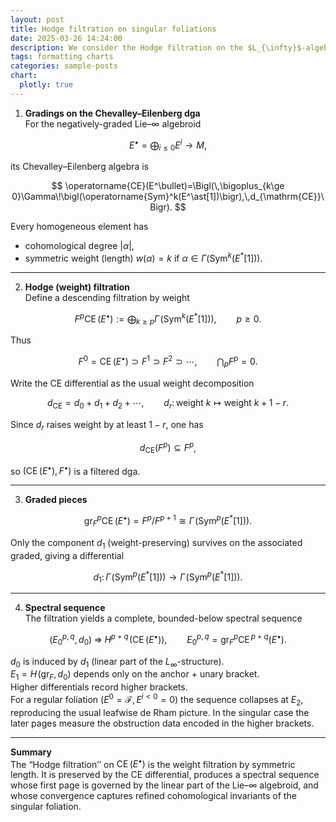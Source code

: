 ```yaml
---
layout: post
title: Hodge filtration on singular foliations
date: 2025-03-26 14:24:00
description: We consider the Hodge filtration on the $L_{\infty}$-algebroid associated to a singular foliation
tags: formatting charts
categories: sample-posts
chart:
  plotly: true
---
```


1. **Gradings on the Chevalley–Eilenberg dga**  
For the negatively-graded Lie–$\infty$ algebroid  

$$
E^\bullet=\bigoplus_{i\le 0}E^{i}\longrightarrow M,
$$  

its Chevalley–Eilenberg algebra is  

$$
\operatorname{CE}(E^\bullet)=\Bigl(\,\bigoplus_{k\ge 0}\Gamma\!\bigl(\operatorname{Sym}^k(E^\ast[1])\bigr),\,d_{\mathrm{CE}}\Bigr).
$$  

Every homogeneous element has  

* cohomological degree $\lvert\alpha\rvert$,  
* symmetric weight (length) $w(\alpha)=k$ if $\alpha\in\Gamma(\operatorname{Sym}^k(E^\ast[1]))$.

---

2. **Hodge (weight) filtration**  
Define a descending filtration by weight  

$$
F^{p}\operatorname{CE}(E^\bullet):=\bigoplus_{k\ge p}\Gamma\!\bigl(\operatorname{Sym}^k(E^\ast[1])\bigr),
\qquad p\ge 0.
$$  

Thus  

$$
F^{0}=\operatorname{CE}(E^\bullet)\supset F^{1}\supset F^{2}\supset\cdots,
\qquad\bigcap_{p}F^{p}=0.
$$  

Write the CE differential as the usual weight decomposition  

$$
d_{\mathrm{CE}}=d_{0}+d_{1}+d_{2}+\cdots,\qquad
d_{r}\colon\text{weight }k\longmapsto\text{weight }k+1-r.
$$  

Since $d_{r}$ raises weight by at least $1-r$, one has  

$$
d_{\mathrm{CE}}\bigl(F^{p}\bigr)\subseteq F^{p},
$$  

so $(\operatorname{CE}(E^\bullet),F^\bullet)$ is a filtered dga.

---

3. **Graded pieces**  

$$
\operatorname{gr}^{p}_{F}\operatorname{CE}(E^\bullet)
=F^{p}/F^{p+1}\cong\Gamma\!\bigl(\operatorname{Sym}^{p}(E^\ast[1])\bigr).
$$  

Only the component $d_{1}$ (weight-preserving) survives on the associated graded, giving a differential  

$$
d_{1}\colon
\Gamma\!\bigl(\operatorname{Sym}^{p}(E^\ast[1])\bigr)\longrightarrow
\Gamma\!\bigl(\operatorname{Sym}^{p}(E^\ast[1])\bigr).
$$  

---

4. **Spectral sequence**  
The filtration yields a complete, bounded-below spectral sequence  

$$
\bigl(E_{0}^{p,q},d_{0}\bigr)\;\Longrightarrow\;
H^{p+q}\!\bigl(\operatorname{CE}(E^\bullet)\bigr),\qquad
E_{0}^{p,q}=\operatorname{gr}^{p}_{F}\operatorname{CE}^{\,p+q}(E^\bullet).
$$  

$d_{0}$ is induced by $d_{1}$ (linear part of the $L_\infty$-structure).  
$E_{1}=H\!\bigl(\operatorname{gr}_{F},d_{0}\bigr)$ depends only on the anchor + unary bracket.  
Higher differentials record higher brackets.  
For a regular foliation ($E^{0}=\mathcal{F},\,E^{i<0}=0$) the sequence collapses at $E_{2}$, reproducing the usual leafwise de Rham picture. In the singular case the later pages measure the obstruction data encoded in the higher brackets.

---

**Summary**  
The “Hodge filtration’’ on $\operatorname{CE}(E^\bullet)$ is the weight filtration by symmetric length. It is preserved by the CE differential, produces a spectral sequence whose first page is governed by the linear part of the Lie–$\infty$ algebroid, and whose convergence captures refined cohomological invariants of the singular foliation.